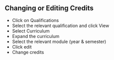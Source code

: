 ## **Changing or Editing Credits**
-	Click on Qualifications
-	Select the relevant qualification and click View
-	Select Curriculum
-   Expand the curriculum
-	Select the relevant module (year & semester)
-	Click edit 
-	Change credits

